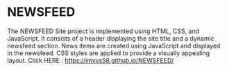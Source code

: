 # NEWSFEED
The NEWSFEED Site project is implemented using HTML, CSS, and JavaScript. It consists of a header displaying the site title and a dynamic newsfeed section. News items are created using JavaScript and displayed in the newsfeed. CSS styles are applied to provide a visually appealing layout.
Click HERE : https://imvvs58.github.io/NEWSFEED/
